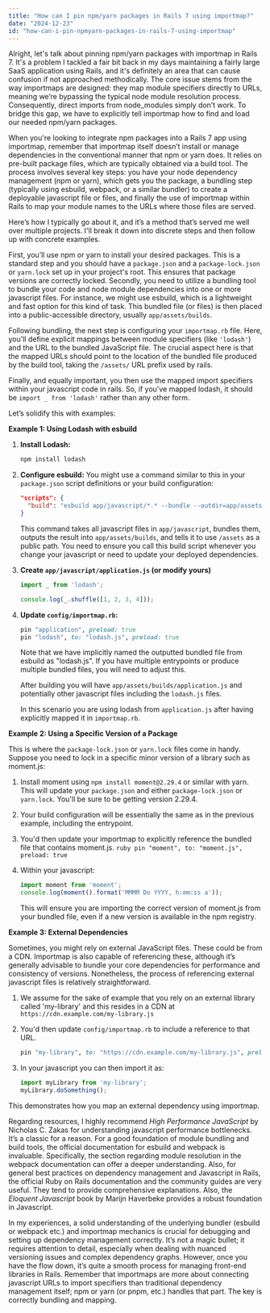 ```yaml
---
title: "How can I pin npm/yarn packages in Rails 7 using importmap?"
date: "2024-12-23"
id: "how-can-i-pin-npmyarn-packages-in-rails-7-using-importmap"
---
```


Alright, let's talk about pinning npm/yarn packages with importmap in Rails 7. It's a problem I tackled a fair bit back in my days maintaining a fairly large SaaS application using Rails, and it's definitely an area that can cause confusion if not approached methodically. The core issue stems from the way importmaps are designed: they map module specifiers directly to URLs, meaning we’re bypassing the typical node module resolution process. Consequently, direct imports from node_modules simply don’t work. To bridge this gap, we have to explicitly tell importmap how to find and load our needed npm/yarn packages.

When you're looking to integrate npm packages into a Rails 7 app using importmap, remember that importmap itself doesn’t install or manage dependencies in the conventional manner that npm or yarn does. It relies on pre-built package files, which are typically obtained via a build tool. The process involves several key steps: you have your node dependency management (npm or yarn), which gets you the package, a bundling step (typically using esbuild, webpack, or a similar bundler) to create a deployable javascript file or files, and finally the use of importmap within Rails to map your module names to the URLs where those files are served.

Here’s how I typically go about it, and it’s a method that’s served me well over multiple projects. I'll break it down into discrete steps and then follow up with concrete examples.

First, you’ll use npm or yarn to install your desired packages. This is a standard step and you should have a `package.json` and a `package-lock.json` or `yarn.lock` set up in your project's root. This ensures that package versions are correctly locked. Secondly, you need to utilize a bundling tool to bundle your code and node module dependencies into one or more javascript files. For instance, we might use esbuild, which is a lightweight and fast option for this kind of task. This bundled file (or files) is then placed into a public-accessible directory, usually `app/assets/builds`.

Following bundling, the next step is configuring your `importmap.rb` file. Here, you'll define explicit mappings between module specifiers (like `'lodash'`) and the URL to the bundled JavaScript file. The crucial aspect here is that the mapped URLs should point to the location of the bundled file produced by the build tool, taking the `/assets/` URL prefix used by rails.

Finally, and equally important, you then use the mapped import specifiers within your javascript code in rails. So, if you've mapped lodash, it should be `import _ from 'lodash'` rather than any other form.

Let’s solidify this with examples:

**Example 1: Using Lodash with esbuild**

1.  **Install Lodash:**

    ```bash
    npm install lodash
    ```

2.  **Configure esbuild:** You might use a command similar to this in your `package.json` script definitions or your build configuration:

    ```json
    "scripts": {
      "build": "esbuild app/javascript/*.* --bundle --outdir=app/assets/builds --public-path=/assets --sourcemap"
    }
    ```
    This command takes all javascript files in `app/javascript`, bundles them, outputs the result into `app/assets/builds`, and tells it to use `/assets` as a public path.
   You need to ensure you call this build script whenever you change your javascript or need to update your deployed dependencies.

3.  **Create `app/javascript/application.js` (or modify yours)**

    ```javascript
    import _ from 'lodash';

    console.log(_.shuffle([1, 2, 3, 4]));
    ```

4.  **Update `config/importmap.rb`:**
    ```ruby
    pin "application", preload: true
    pin "lodash", to: "lodash.js", preload: true
    ```

    Note that we have implicitly named the outputted bundled file from esbuild as "lodash.js". If you have multiple entrypoints or produce multiple bundled files, you will need to adjust this.

    After building you will have `app/assets/builds/application.js` and potentially other javascript files including the `lodash.js` files.

    In this scenario you are using lodash from `application.js` after having explicitly mapped it in `importmap.rb`.

**Example 2: Using a Specific Version of a Package**

  This is where the `package-lock.json` or `yarn.lock` files come in handy. Suppose you need to lock in a specific minor version of a library such as moment.js:

  1. Install moment using `npm install moment@2.29.4` or similar with yarn. This will update your `package.json` and either `package-lock.json` or `yarn.lock`. You'll be sure to be getting version 2.29.4.

  2. Your build configuration will be essentially the same as in the previous example, including the entrypoint.

  3. You'd then update your importmap to explicitly reference the bundled file that contains moment.js.
    ```ruby
    pin "moment", to: "moment.js", preload: true
    ```
  4. Within your javascript:
      ```javascript
      import moment from 'moment';
      console.log(moment().format('MMMM Do YYYY, h:mm:ss a'));
      ```
      This will ensure you are importing the correct version of moment.js from your bundled file, even if a new version is available in the npm registry.

**Example 3: External Dependencies**

 Sometimes, you might rely on external JavaScript files. These could be from a CDN. Importmap is also capable of referencing these, although it’s generally advisable to bundle your core dependencies for performance and consistency of versions. Nonetheless, the process of referencing external javascript files is relatively straightforward.

1. We assume for the sake of example that you rely on an external library called 'my-library' and this resides in a CDN at `https://cdn.example.com/my-library.js`

2. You'd then update `config/importmap.rb` to include a reference to that URL.
    ```ruby
    pin "my-library", to: "https://cdn.example.com/my-library.js", preload: true
    ```

3.  In your javascript you can then import it as:
    ```javascript
    import myLibrary from 'my-library';
    myLibrary.doSomething();
    ```

This demonstrates how you map an external dependency using importmap.

Regarding resources, I highly recommend *High Performance JavaScript* by Nicholas C. Zakas for understanding javascript performance bottlenecks. It’s a classic for a reason. For a good foundation of module bundling and build tools, the official documentation for esbuild and webpack is invaluable. Specifically, the section regarding module resolution in the webpack documentation can offer a deeper understanding. Also, for general best practices on dependency management and Javascript in Rails, the official Ruby on Rails documentation and the community guides are very useful. They tend to provide comprehensive explanations. Also, the *Eloquent Javascript* book by Marijn Haverbeke provides a robust foundation in Javascript.

In my experiences, a solid understanding of the underlying bundler (esbuild or webpack etc.) and importmap mechanics is crucial for debugging and setting up dependency management correctly. It’s not a magic bullet; it requires attention to detail, especially when dealing with nuanced versioning issues and complex dependency graphs. However, once you have the flow down, it’s quite a smooth process for managing front-end libraries in Rails. Remember that importmaps are more about connecting javascript URLs to import specifiers than traditional dependency management itself; npm or yarn (or pnpm, etc.) handles that part. The key is correctly bundling and mapping.
